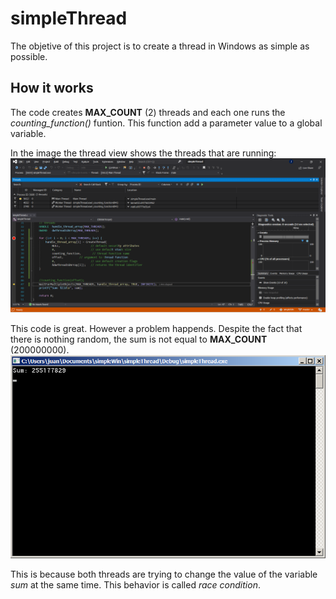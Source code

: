 # simpleThread

The objetive of this project is to create a thread in Windows as simple as possible.


## How it works

The code creates __MAX_COUNT__ (2) threads and each one runs the _counting_function()_ funtion. This function add a parameter value to a global variable.

In the image the thread view shows the threads that are running:
![alt text](img/threadsOpened.png)


This code is great. However a problem happends. Despite the fact that there is nothing random, the sum is not equal to __MAX_COUNT__ (200000000). 
![alt text](img/raceError.png)

This is because both threads are trying to change the value of the variable _sum_ at the same time. This behavior is called _race_ _condition_.



